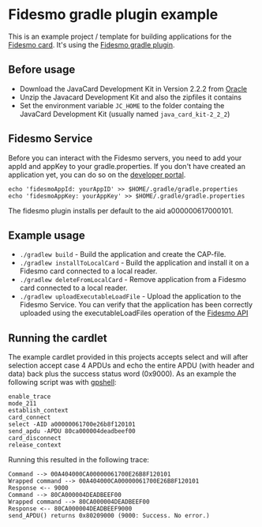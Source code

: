 Fidesmo gradle plugin example
=============================

This is an example project / template for building applications for the [Fidesmo
card](http://fidesmo.com/). It's using the [Fidesmo gradle plugin](http://github.com/fidesmo/gradle-fidesmo).

Before usage
------------

- Download the JavaCard Development Kit in Version 2.2.2 from [Oracle][oracle-jc-sdk]
- Unzip the Javacard Development Kit and also the zipfiles it contains
- Set the environment variable `JC_HOME` to the folder containg the JavaCard Development Kit (usually named `java_card_kit-2_2_2`)

[oracle-jc-sdk]: http://www.oracle.com/technetwork/java/javasebusiness/downloads/java-archive-downloads-javame-419430.html#java_card_kit-2.2.2-oth-JPR "Oracel JavCard Development Kit 2.2.2 download"

Fidesmo Service
---------------
Before you can interact with the Fidesmo servers, you need to add your appId and appKey to your
gradle.properties. If you don't have created an application yet, you can do so on the [developer
portal](https://developer.fidesmo.com/).

    echo 'fidesmoAppId: yourAppID' >> $HOME/.gradle/gradle.properties
    echo 'fidesmoAppKey: yourAppKey' >> $HOME/.gradle/gradle.properties

The fidesmo plugin installs per default to the aid a00000061700<fidesmoAppKey>0101.

Example usage
-------------

- `./gradlew build` - Build the application and create the CAP-file.
- `./gradlew installToLocalCard` - Build the application and install it on a Fidesmo card connected to a local reader.
- `./gradlew deleteFromLocalCard` - Remove application from a Fidesmo card connected to a local reader.
- `./gradlew uploadExecutableLoadFile` - Upload the application to the Fidesmo Service. You can verify that the application has been correctly uploaded using the executableLoadFiles operation of the [Fidesmo API](https://developer.fidesmo.com/api)

Running the cardlet
-------------------

The example cardlet provided in this projects accepts select and will after selection accept case 4
APDUs and echo the entire APDU (with header and data) back plus the success status word
(0x9000). As an example the following script was with [gpshell](http://sourceforge.net/projects/globalplatform/files):

    enable_trace
    mode_211
    establish_context
    card_connect
    select -AID a00000061700e26b8f120101
    send_apdu -APDU 80ca000004deadbeef00
    card_disconnect
    release_context

Running this resulted in the following trace:

    Command --> 00A404000CA00000061700E26B8F120101
    Wrapped command --> 00A404000CA00000061700E26B8F120101
    Response <-- 9000
    Command --> 80CA000004DEADBEEF00
    Wrapped command --> 80CA000004DEADBEEF00
    Response <-- 80CA000004DEADBEEF9000
    send_APDU() returns 0x80209000 (9000: Success. No error.)
